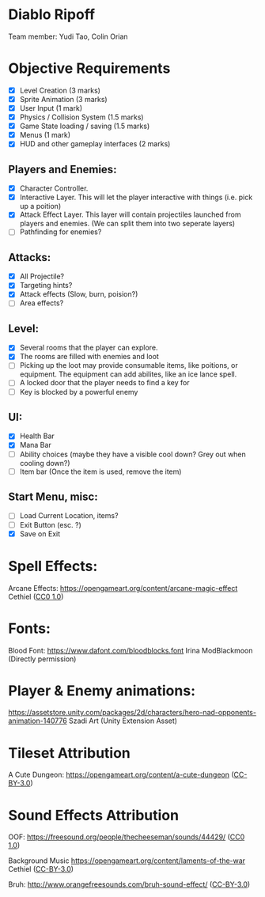 # Diablo Ripoff
Team member: Yudi Tao, Colin Orian

# Objective Requirements

- [X] Level Creation (3 marks)
- [x] Sprite Animation (3 marks)
- [x] User Input (1 mark)
- [X] Physics / Collision System (1.5 marks)
- [x] Game State loading / saving (1.5 marks)
- [x] Menus (1 mark)
- [x] HUD and other gameplay interfaces (2 marks)

## Players and Enemies:
- [x] Character Controller. 
- [x] Interactive Layer. This will let the player interactive with things (i.e. pick up a poition)
- [x] Attack Effect Layer. This layer will contain projectiles launched from players and enemies. (We can split them into two seperate layers)
- [ ] Pathfinding for enemies? 

## Attacks:
- [x] All Projectile? 
- [x] Targeting hints?
- [x] Attack effects (Slow, burn, poision?)
- [ ] Area effects? 
## Level:
- [x] Several rooms that the player can explore. 
- [x] The rooms are filled with enemies and loot
- [ ] Picking up the loot may provide consumable items, like poitions, or equipment. The equipment can add abilites, like an ice lance spell.
- [ ] A locked door that the player needs to find a key for
- [ ] Key is blocked by a powerful enemy

## UI:
- [x] Health Bar
- [x] Mana Bar
- [ ] Ability choices (maybe they have a visible cool down? Grey out when cooling down?)
- [ ] Item bar (Once the item is used, remove the item)

## Start Menu, misc:
- [ ] Load Current Location, items?
- [ ] Exit Button (esc. ?)
- [x] Save on Exit

# Spell Effects:
Arcane Effects: https://opengameart.org/content/arcane-magic-effect Cethiel ([CC0 1.0](https://creativecommons.org/publicdomain/zero/1.0/))

# Fonts:
Blood Font: https://www.dafont.com/bloodblocks.font Irina ModBlackmoon (Directly permission)

# Player & Enemy animations:
https://assetstore.unity.com/packages/2d/characters/hero-nad-opponents-animation-140776 Szadi Art
(Unity Extension Asset)

# Tileset Attribution
A Cute Dungeon: https://opengameart.org/content/a-cute-dungeon ([CC-BY-3.0](https://creativecommons.org/licenses/by/3.0/))

# Sound Effects Attribution
OOF: https://freesound.org/people/thecheeseman/sounds/44429/ ([CC0 1.0](https://creativecommons.org/publicdomain/zero/1.0/))

Background Music https://opengameart.org/content/laments-of-the-war  Cethiel ([CC-BY-3.0](https://creativecommons.org/licenses/by/3.0/))

Bruh: http://www.orangefreesounds.com/bruh-sound-effect/ ([CC-BY-3.0](https://creativecommons.org/licenses/by/3.0/))
